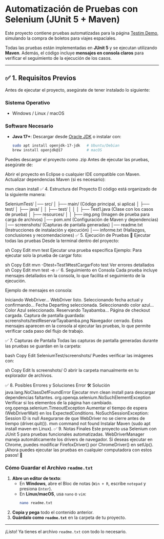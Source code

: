 
# Automatización de Pruebas con Selenium (JUnit 5 + Maven)

Este proyecto contiene pruebas automatizadas para la página [Testim Demo](https://demo.testim.io/), simulando la compra de boletos para viajes espaciales.

Todas las pruebas están implementadas en **JUnit 5** y se ejecutan utilizando **Maven**. Además, el código incluye **mensajes en consola claros** para verificar el seguimiento de la ejecución de los casos.

---

## ✅ 1. Requisitos Previos

Antes de ejecutar el proyecto, asegúrate de tener instalado lo siguiente:

### Sistema Operativo
- Windows / Linux / macOS

### Software Necesario
- **Java 17+**: Descargar desde [Oracle JDK](https://www.oracle.com/java/technologies/javase-jdk17-downloads.html) o instalar con:
  ```sh
  sudo apt install openjdk-17-jdk   # Ubuntu/Debian
  brew install openjdk@17           # macOS
Puedes descargar el proyecto como .zip
Antes de ejecutar las pruebas, asegúrate de:

Abrir el proyecto en Eclipse o cualquier IDE compatible con Maven.
Actualizar dependencias Maven (si es necesario):

mvn clean install
✅ 4. Estructura del Proyecto
El código está organizado de la siguiente manera:


SeleniumTest/
│── src/
│   ├── main/ (Código principal, si aplica)
│   ├── test/
│       ├── java/
│       │   ├── test/
│       │   │   ├── Test1.java  (Clase con los casos de prueba)
│       ├── resources/
│       │   ├── img.png  (Imagen de prueba para carga de archivos)
│── pom.xml  (Configuración de Maven y dependencias)
│── screenshots/  (Capturas de pantalla generadas)
│── readme.txt  (Instrucciones de instalación y ejecución)
│── informe.txt  (Hallazgos, conclusiones y recomendaciones)
✅ 5. Ejecución de Pruebas
📌 Ejecutar todas las pruebas
Desde la terminal dentro del proyecto:

sh
Copy
Edit
mvn test
Ejecutar una prueba específica
Ejemplo: Para ejecutar solo la prueba de cargar foto:

sh
Copy
Edit
mvn -Dtest=Test1#testCargarFoto test
Ver errores detallados
sh
Copy
Edit
mvn test -e
✅ 6. Seguimiento en Consola
Cada prueba incluye mensajes detallados en la consola, lo que facilita el seguimiento de la ejecución.

Ejemplo de mensajes en consola:

Iniciando WebDriver...
WebDriver listo.
Seleccionando fecha actual y confirmando...
Fecha Departing seleccionada.
Seleccionando color azul...
Color Azul seleccionado.
Reservando Tayabamba...
Página de checkout cargada.
Captura de pantalla guardada: screenshots/testReservarTayabamba.png
Navegador cerrado.
Estos mensajes aparecen en la consola al ejecutar las pruebas, lo que permite verificar cada paso del flujo de trabajo.

✅ 7. Capturas de Pantalla
Todas las capturas de pantalla generadas durante las pruebas se guardan en la carpeta:

bash
Copy
Edit
SeleniumTest/screenshots/
Puedes verificar las imágenes con:

sh
Copy
Edit
ls screenshots/
O abrir la carpeta manualmente en tu explorador de archivos.

✅ 8. Posibles Errores y Soluciones
Error	🛠 Solución
java.lang.NoClassDefFoundError	Ejecutar mvn clean install para descargar dependencias faltantes.
org.openqa.selenium.NoSuchElementException	Verificar si los elementos de la página han cambiado.
org.openqa.selenium.TimeoutException	Aumentar el tiempo de espera (WebDriverWait) en los ExpectedConditions.
NoSuchSessionException: Session ID is null	Asegurarse de que WebDriver no se cierre antes de tiempo (driver.quit()).
mvn command not found	Instalar Maven (sudo apt install maven en Linux).
✅ 9. Notas Finales
Este proyecto usa Selenium con JUnit 5 para pruebas funcionales automatizadas.
WebDriverManager maneja automáticamente los drivers de navegador.
Si deseas ejecutar en Chrome, puedes modificar FirefoxDriver() por ChromeDriver() en setUp().
¡Ahora puedes ejecutar las pruebas en cualquier computadora con estos pasos! 🚀


### **Cómo Guardar el Archivo `readme.txt`**
1. **Abre un editor de texto**:
   - En **Windows**, abre el Bloc de notas (`Win + R`, escribe `notepad` y presiona `Enter`).
   - En **Linux/macOS**, usa `nano` o `vim`:
     ```sh
     nano readme.txt
     ```
2. **Copia y pega** todo el contenido anterior.
3. **Guárdalo como `readme.txt`** en la carpeta de tu proyecto.

---

¡Listo! Ya tienes el archivo `readme.txt` con todo lo necesario. 
